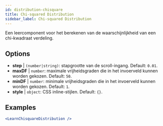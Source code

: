 ```yaml
---
id: distribution-chisquare
title: Chi-squared Distribution
sidebar_label: Chi-squared Distribution
---
```


Een leercomponent voor het berekenen van de waarschijnlijkheid van een chi-kwadraat verdeling.

## Options

* __step__ | `(number|string)`: stapgrootte van de scroll-ingang. Default: `0.01`.
* __maxDF__ | `number`: maximale vrijheidsgraden die in het invoerveld kunnen worden gekozen. Default: `50`.
* __minDF__ | `number`: minimale vrijheidsgraden die in het invoerveld kunnen worden gekozen. Default: `1`.
* __style__ | `object`: CSS inline-stijlen. Default: `{}`.


## Examples

```jsx live
<LearnChisquareDistribution />
```

